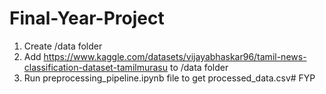 # Final-Year-Project

1. Create /data folder
2. Add https://www.kaggle.com/datasets/vijayabhaskar96/tamil-news-classification-dataset-tamilmurasu to /data folder
3. Run preprocessing_pipeline.ipynb file to get processed_data.csv# FYP
